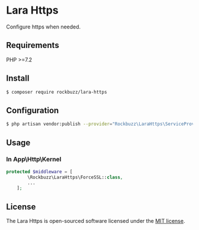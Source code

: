 # Lara Https

Configure https when needed.

## Requirements

PHP >=7.2

## Install

```bash
$ composer require rockbuzz/lara-https
```

## Configuration

```bash
$ php artisan vendor:publish --provider="Rockbuzz\LaraHttps\ServiceProvider" --tag="config"
```

## Usage
### In App\Http\Kernel
```php
protected $middleware = [
        \Rockbuzz\LaraHttps\ForceSSL::class,
        ...
    ];
```

## License

The Lara Https is open-sourced software licensed under the [MIT license](https://opensource.org/licenses/MIT).